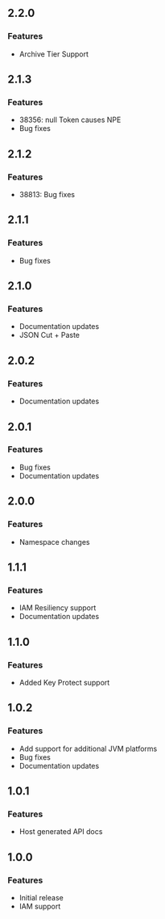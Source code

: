 ## 2.2.0
### Features
* Archive Tier Support

## 2.1.3
### Features
* 38356: null Token causes NPE
* Bug fixes

## 2.1.2
### Features
* 38813: Bug fixes

## 2.1.1
### Features
* Bug fixes

## 2.1.0
### Features
* Documentation updates
* JSON Cut + Paste

## 2.0.2
### Features
* Documentation updates

## 2.0.1
### Features
* Bug fixes
* Documentation updates

## 2.0.0
### Features
* Namespace changes

## 1.1.1
### Features
* IAM Resiliency support
* Documentation updates

## 1.1.0
### Features
* Added Key Protect support

## 1.0.2
### Features
* Add support for additional JVM platforms
* Bug fixes
* Documentation updates

## 1.0.1
### Features
* Host generated API docs

## 1.0.0
### Features
* Initial release
* IAM support
